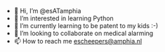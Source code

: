 - 👋 Hi, I’m @esATamphia
- 👀 I’m interested in learning Python
- 🌱 I’m currently learning to be patent to my kids :-)
- 💞️ I’m looking to collaborate on medical alarming
- 📫 How to reach me escheepers@amphia.nl 

<!---
esATamphia/esATamphia is a ✨ special ✨ repository because its `README.md` (this file) appears on your GitHub profile.
You can click the Preview link to take a look at your changes.
--->
